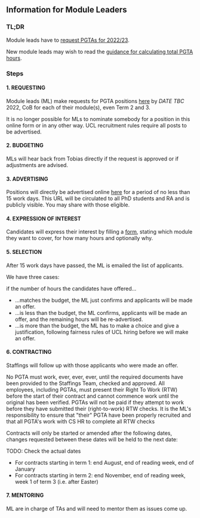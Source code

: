 ## Information for Module Leaders

### TL;DR
Module leads have to [request PGTAs for 2022/23](https://forms.gle/X311EkXpwZkkgWwX7).

New module leads may wish to read the [guidance for calculating total PGTA hours](hours.html).

### Steps

#### 1. REQUESTING

Module leads (ML) make requests for PGTA positions [here](https://forms.gle/X311EkXpwZkkgWwX7) by *DATE TBC* 2022, CoB for each of their module(s), even Term 2 and 3.

It is no longer possible for MLs to nominate somebody for a position in this online form or in any other way.
UCL recruitment rules require all posts to be advertised.

#### 2. BUDGETING

MLs will hear back from Tobias directly if the request is approved or if adjustments are advised.

#### 3. ADVERTISING

Positions will directly be advertised online [here](https://tinyurl.com/mm69m93w) for a period of no less than 15 work days.
This URL will be circulated to all PhD students and RA and is publicly visible. You may share with those eligible.

#### 4. EXPRESSION OF INTEREST

Candidates will express their interest by filling a [form](https://forms.gle/vqfNfGuxjxzaK9no6), stating which module they want to cover, for how many hours and optionally why.

#### 5. SELECTION

After 15 work days have passed, the ML is emailed the list of applicants.

We have three cases: 

if the number of hours the candidates have offered...

- ...matches the budget, the ML just confirms and applicants will be made an offer.
- ...is less than the budget, the ML confirms, applicants will be made an offer, and the remaining hours
  will be re-advertised.
- ...is more than the budget, the ML has to make a choice and give a justification, following fairness
  rules of UCL hiring before we will make an offer.

#### 6. CONTRACTING

Staffings will follow up with those applicants who were made an offer.

No PGTA must work, ever, ever, ever, until the required documents have been provided to the Staffings Team, checked and approved.
All employees, including PGTAs, must present their Right To Work (RTW) before the start of their contract and cannot commence work until the original has been verified. PGTAs will not be paid if they attempt to work before they have submitted their (right-to-work) RTW checks.
It is the ML's responsibility to ensure that "their" PGTA have been properly recruited and that all PGTA's work with CS HR to complete all RTW checks

Contracts will only be started or amended after the following dates, changes requested between these dates will be held to the next date:

TODO: Check the actual dates 
- For contracts starting in term 1: end August, end of reading week, end of January 
- For contracts starting in term 2: end November, end of reading week, week 1 of term 3 (i.e. after Easter)

#### 7. MENTORING
ML are in charge of TAs and will need to mentor them as issues come up.

